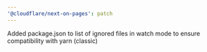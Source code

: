 ```yaml
---
'@cloudflare/next-on-pages': patch
---
```


Added package.json to list of ignored files in watch mode to ensure compatibility with yarn (classic)
